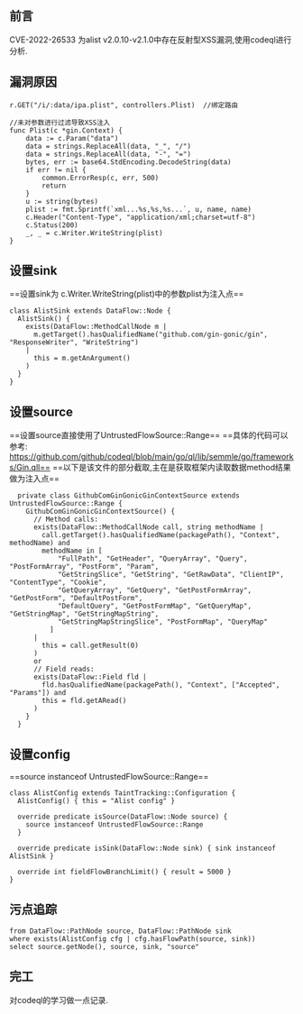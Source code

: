 ## 前言
CVE-2022-26533 为alist v2.0.10-v2.1.0中存在反射型XSS漏洞,使用codeql进行分析.
## 漏洞原因
```golang
r.GET("/i/:data/ipa.plist", controllers.Plist)  //绑定路由
```
```golang
//未对参数进行过滤导致XSS注入
func Plist(c *gin.Context) {
	data := c.Param("data")
	data = strings.ReplaceAll(data, "_", "/")
	data = strings.ReplaceAll(data, "-", "=")
	bytes, err := base64.StdEncoding.DecodeString(data)
	if err != nil {
		common.ErrorResp(c, err, 500)
		return
	}
	u := string(bytes)
    plist := fmt.Sprintf(`xml...%s,%s,%s...`, u, name, name)
	c.Header("Content-Type", "application/xml;charset=utf-8")
	c.Status(200)
	_, _ = c.Writer.WriteString(plist)
}
```
## 设置sink
==设置sink为 c.Writer.WriteString(plist)中的参数plist为注入点==
```golang 
class AlistSink extends DataFlow::Node {
  AlistSink() {
    exists(DataFlow::MethodCallNode m |
      m.getTarget().hasQualifiedName("github.com/gin-gonic/gin", "ResponseWriter", "WriteString")
    |
      this = m.getAnArgument()
    )
  }
}
```

## 设置source
==设置source直接使用了UntrustedFlowSource::Range==
==具体的代码可以参考: https://github.com/github/codeql/blob/main/go/ql/lib/semmle/go/frameworks/Gin.qll==
==以下是该文件的部分截取,主在是获取框架内读取数据method结果做为注入点==
```golang
  private class GithubComGinGonicGinContextSource extends UntrustedFlowSource::Range {
    GithubComGinGonicGinContextSource() {
      // Method calls:
      exists(DataFlow::MethodCallNode call, string methodName |
        call.getTarget().hasQualifiedName(packagePath(), "Context", methodName) and
        methodName in [
            "FullPath", "GetHeader", "QueryArray", "Query", "PostFormArray", "PostForm", "Param",
            "GetStringSlice", "GetString", "GetRawData", "ClientIP", "ContentType", "Cookie",
            "GetQueryArray", "GetQuery", "GetPostFormArray", "GetPostForm", "DefaultPostForm",
            "DefaultQuery", "GetPostFormMap", "GetQueryMap", "GetStringMap", "GetStringMapString",
            "GetStringMapStringSlice", "PostFormMap", "QueryMap"
          ]
      |
        this = call.getResult(0)
      )
      or
      // Field reads:
      exists(DataFlow::Field fld |
        fld.hasQualifiedName(packagePath(), "Context", ["Accepted", "Params"]) and
        this = fld.getARead()
      )
    }
  }
```
## 设置config
==source instanceof UntrustedFlowSource::Range==
```golang
class AlistConfig extends TaintTracking::Configuration {
  AlistConfig() { this = "Alist config" }

  override predicate isSource(DataFlow::Node source) {
    source instanceof UntrustedFlowSource::Range
  }

  override predicate isSink(DataFlow::Node sink) { sink instanceof AlistSink }

  override int fieldFlowBranchLimit() { result = 5000 }
}
```
## 污点追踪
```golang
from DataFlow::PathNode source, DataFlow::PathNode sink
where exists(AlistConfig cfg | cfg.hasFlowPath(source, sink))
select source.getNode(), source, sink, "source"
```

## 完工
对codeql的学习做一点记录.